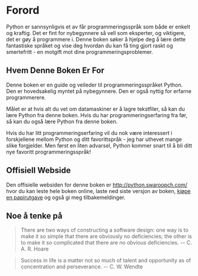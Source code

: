<!-- # Preface -->
# Forord

<!-- Python is probably one of the few programming languages which is both simple and powerful. This is good for beginners as well as for experts, and more importantly, is fun to program with. This book aims to help you learn this wonderful language and show how to get things done quickly and painlessly - in effect 'The Anti-venom to your programming problems'. -->
Python er sannsynligvis et av får programmeringsspråk som både er enkelt og kraftig. Det er fint for nybegynnere så vell som eksperter, og viktigere, det er gøy å programmere i. Denne boken søker å hjelpe deg å lære dette fantastiske språket og vise deg hvordan du kan få ting gjort raskt og smertefritt - en motgift mot dine programmeringsproblemer.

<!-- ## Who This Book Is For -->
## Hvem Denne Boken Er For

<!-- This book serves as a guide or tutorial to the Python programming language. It is mainly targeted at newbies. It is useful for experienced programmers as well.

The aim is that if all you know about computers is how to save text files, then you can learn Python from this book. If you have previous programming experience, then you can also learn Python from this book.

If you do have previous programming experience, you will be interested in the differences between Python and your favorite programming language - I have highlighted many such differences. A little warning though, Python is soon going to become your favorite programming language! -->
Denne boken er en guide og veileder til programmeringsspråket Python. Den er hovedsakelig myntet på nybegynnere. Den er også nyttig for erfarne programmerere.

Målet er at hvis alt du vet om datamaskiner er å lagre tekstfiler, så kan du lære Python fra denne boken. Hvis du har programmeringserfaring fra før, så kan du også lære Python fra denne boken.

Hvis du har litt programmeringserfaring vil du nok være interessert i forskjellene mellom Python og ditt favorittspråk - jeg har uthevet mange slike forgjelder. Men først en liten advarsel, Python kommer snart til å bli ditt nye favoritt programmeringsspråk!

<!-- ## Official Website -->
## Offisiell Webside

<!-- The official website of the book is {{ book.officialUrl }} where you can read the whole book online, download the latest versions of the book, [buy a printed hard copy]({{ book.buyBookUrl }}) and also send me feedback. -->
Den offisielle  websiden for denne boken er http://python.swaroopch.com/ hvor du kan leste hele boken online, laste ned siste versjon av boken, [kjøpe en papirutgave](http://www.swaroopch.com/buybook/) og også gi meg tilbakemeldinger.


<!-- ## Something To Think About -->
## Noe å tenke på

> There are two ways of constructing a software design: one way is to make it so simple that there are obviously no deficiencies; the other is to make it so complicated that there are no obvious deficiencies. -- C. A. R. Hoare

<!-- -->

> Success in life is a matter not so much of talent and opportunity as of concentration and perseverance. -- C. W. Wendte
